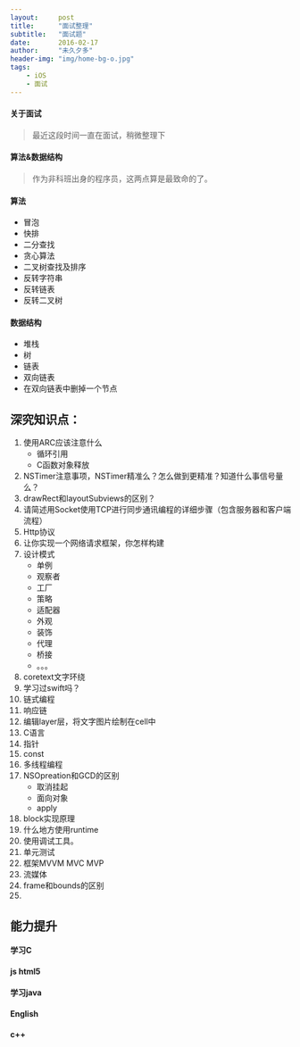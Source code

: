 ```yaml
---
layout:     post
title:      "面试整理"
subtitle:   "面试题"
date:       2016-02-17
author:     "未久夕多"
header-img: "img/home-bg-o.jpg"
tags:
    - iOS
    - 面试
---
```


#### 关于面试

> 最近这段时间一直在面试，稍微整理下

#### 算法&数据结构
> 作为非科班出身的程序员，这两点算是最致命的了。

#### 算法

* 冒泡
* 快排
* 二分查找
* 贪心算法
* 二叉树查找及排序
* 反转字符串
* 反转链表
* 反转二叉树

#### 数据结构
* 堆栈
* 树
* 链表
* 双向链表
* 在双向链表中删掉一个节点

## 深究知识点：
1. 使用ARC应该注意什么
	* 循环引用
	* C函数对象释放
2. NSTimer注意事项，NSTimer精准么？怎么做到更精准？知道什么事信号量么？
3. drawRect和layoutSubviews的区别？
4. 请简述用Socket使用TCP进行同步通讯编程的详细步骤（包含服务器和客户端流程）
5. Http协议
6. 让你实现一个网络请求框架，你怎样构建
7. 设计模式
	* 单例
	* 观察者
	* 工厂
	* 策略
	* 适配器
	* 外观
	* 装饰
	* 代理
	* 桥接
	* 。。。
8. coretext文字环绕
9. 学习过swift吗？
10. 链式编程
11. 响应链
12. 编辑layer层，将文字图片绘制在cell中
13. C语言
14. 指针
15. const
16. 多线程编程
17. NSOpreation和GCD的区别
	* 取消挂起
	* 面向对象
	* apply
18. block实现原理
19. 什么地方使用runtime
20. 使用调试工具。
21. 单元测试
22. 框架MVVM MVC  MVP
23. 流媒体
24. frame和bounds的区别
25. 



## 能力提升
#### 学习C

#### js html5

#### 学习java

#### English

#### c++